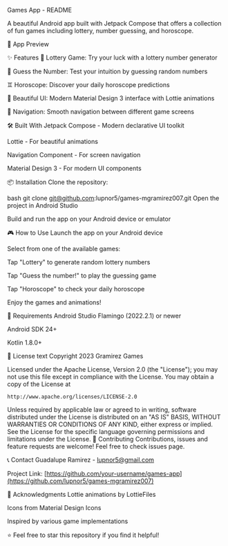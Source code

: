 Games App - README

A beautiful Android app built with Jetpack Compose that offers a collection of fun games including lottery, number guessing, and horoscope.

📱 App Preview


✨ Features
🎰 Lottery Game: Try your luck with a lottery number generator

🔢 Guess the Number: Test your intuition by guessing random numbers

♊ Horoscope: Discover your daily horoscope predictions

🎨 Beautiful UI: Modern Material Design 3 interface with Lottie animations

🧭 Navigation: Smooth navigation between different game screens

🛠️ Built With
Jetpack Compose - Modern declarative UI toolkit

Lottie - For beautiful animations

Navigation Component - For screen navigation

Material Design 3 - For modern UI components

📦 Installation
Clone the repository:

bash
git clone git@github.com:lupnor5/games-mgramirez007.git
Open the project in Android Studio

Build and run the app on your Android device or emulator

🎮 How to Use
Launch the app on your Android device

Select from one of the available games:

Tap "Lottery" to generate random lottery numbers

Tap "Guess the number!" to play the guessing game

Tap "Horoscope" to check your daily horoscope

Enjoy the games and animations!

🔧 Requirements
Android Studio Flamingo (2022.2.1) or newer

Android SDK 24+

Kotlin 1.8.0+

📄 License
text
Copyright 2023 Gramirez Games

Licensed under the Apache License, Version 2.0 (the "License");
you may not use this file except in compliance with the License.
You may obtain a copy of the License at

    http://www.apache.org/licenses/LICENSE-2.0

Unless required by applicable law or agreed to in writing, software
distributed under the License is distributed on an "AS IS" BASIS,
WITHOUT WARRANTIES OR CONDITIONS OF ANY KIND, either express or implied.
See the License for the specific language governing permissions and
limitations under the License.
🤝 Contributing
Contributions, issues and feature requests are welcome! Feel free to check issues page.

📞 Contact
Guadalupe Ramirez - lupnor5@gmail.com

Project Link: [https://github.com/your-username/games-app](https://github.com/lupnor5/games-mgramirez007)

🙏 Acknowledgments
Lottie animations by LottieFiles

Icons from Material Design Icons

Inspired by various game implementations

⭐️ Feel free to star this repository if you find it helpful!

